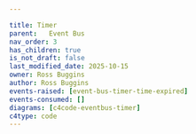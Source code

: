 ```yaml
---

title: Timer
parent:   Event Bus
nav_order: 3
has_children: true
is_not_draft: false
last_modified_date: 2025-10-15
owner: Ross Buggins
author: Ross Buggins
events-raised: [event-bus-timer-time-expired]
events-consumed: []
diagrams: [c4code-eventbus-timer]
c4type: code
---
```

